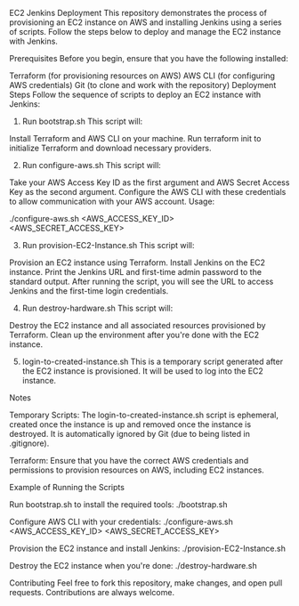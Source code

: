 EC2 Jenkins Deployment
This repository demonstrates the process of provisioning an EC2 instance on AWS and installing Jenkins using a series of scripts. Follow the steps below to deploy and manage the EC2 instance with Jenkins.

Prerequisites
Before you begin, ensure that you have the following installed:

Terraform (for provisioning resources on AWS)
AWS CLI (for configuring AWS credentials)
Git (to clone and work with the repository)
Deployment Steps
Follow the sequence of scripts to deploy an EC2 instance with Jenkins:

1. Run bootstrap.sh
This script will:

Install Terraform and AWS CLI on your machine.
Run terraform init to initialize Terraform and download necessary providers.

2. Run configure-aws.sh
This script will:

Take your AWS Access Key ID as the first argument and AWS Secret Access Key as the second argument.
Configure the AWS CLI with these credentials to allow communication with your AWS account.
Usage:

./configure-aws.sh <AWS_ACCESS_KEY_ID> <AWS_SECRET_ACCESS_KEY>

3. Run provision-EC2-Instance.sh
This script will:

Provision an EC2 instance using Terraform.
Install Jenkins on the EC2 instance.
Print the Jenkins URL and first-time admin password to the standard output.
After running the script, you will see the URL to access Jenkins and the first-time login credentials.

4. Run destroy-hardware.sh
This script will:

Destroy the EC2 instance and all associated resources provisioned by Terraform.
Clean up the environment after you're done with the EC2 instance.

5. login-to-created-instance.sh
This is a temporary script generated after the EC2 instance is provisioned.
It will be used to log into the EC2 instance.

Notes

Temporary Scripts: The login-to-created-instance.sh script is ephemeral, created once the instance is up and removed once the instance is destroyed. It is automatically ignored by Git (due to being listed in .gitignore).

Terraform: Ensure that you have the correct AWS credentials and permissions to provision resources on AWS, including EC2 instances.

Example of Running the Scripts

Run bootstrap.sh to install the required tools:
./bootstrap.sh

Configure AWS CLI with your credentials:
./configure-aws.sh <AWS_ACCESS_KEY_ID> <AWS_SECRET_ACCESS_KEY>

Provision the EC2 instance and install Jenkins:
./provision-EC2-Instance.sh

Destroy the EC2 instance when you're done:
./destroy-hardware.sh

Contributing
Feel free to fork this repository, make changes, and open pull requests. Contributions are always welcome.

